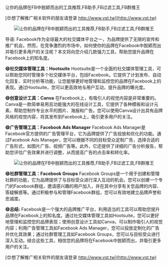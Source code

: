 让你的品牌在FB中脱颖而出的工具推荐,FB助手,FB过滤工具,FB群推王

[😍想了解推广相关软件的朋友请登录 http://www.vst.tw](http://www.vst.tw)

 <center><img src="https://vst.tw/MP4/tuiguang/png/2.png" alt="让你的品牌在FB中脱颖而出的工具推荐,FB助手,FB过滤工具,FB群推王"></center>

导语: Facebook作为全球最大的社交媒体平台之一，为品牌提供了无限的宣传和推广机会。然而，在竞争激烈的市场中，如何使你的品牌在Facebook中脱颖而出并吸引更多用户的关注呢？本文将向您介绍几款强力工具，帮助您提升品牌在Facebook上的知名度。

**😄社交媒体管理工具：Hootsuite**
Hootsuite是一个全面的社交媒体管理工具，可以帮助您同时管理多个社交媒体平台，包括Facebook。它提供了计划发布、自动化回复、实时分析等功能，让您能够更好地管理和监控您的品牌在Facebook上的表现。通过Hootsuite，您可以更高效地与用户互动，提升品牌的曝光度。

**😄创意设计工具：Canva**
在Facebook上，有吸引人的视觉内容是非常重要的。Canva是一款简单易用且功能强大的在线设计工具，它提供了各种模板和设计元素，帮助您制作专业水平的图片、海报和广告。您可以使用Canva设计出具有品牌风格的视觉内容，将其发布到Facebook上，吸引更多用户的关注。

**😄广告管理工具：Facebook Ads Manager**
Facebook Ads Manager是Facebook官方提供的广告管理平台，它为品牌提供了广告投放和优化的功能。通过Facebook Ads Manager，您可以根据不同的目标受众定制广告，选择合适的广告形式，如图片广告、视频广告等。此外，它还提供了详细的广告分析报告，帮助您评估广告效果并进行调整，从而提高广告的点击率和转化率。

 <center><img src="https://vst.tw/MP4/tuiguang/png/7.png" alt="让你的品牌在FB中脱颖而出的工具推荐,FB助手,FB过滤工具,FB群推王"></center>

**😄社群管理工具：Facebook Groups**
Facebook Groups是一个用于创建和管理社群的功能，它为品牌提供了与目标受众进行深入互动的机会。您可以创建一个专门的Facebook群组，邀请感兴趣的用户加入，并在其中分享有关您品牌的内容、答疑解惑等。通过积极参与和管理Facebook群组，您可以有效地建立品牌声誉和忠诚度。

**😄总结:**
Facebook是一个强大的品牌推广平台，利用适当的工具可以帮助您提升品牌在Facebook上的知名度。通过社交媒体管理工具如Hootsuite，您可以更好地管理和监控您的品牌表现；使用创意设计工具如Canva，可以制作吸引人的视觉内容；利用广告管理工具如Facebook Ads Manager，您可以投放定制化的广告并优化其效果；通过社群管理工具如Facebook Groups，您可以与目标受众进行深入互动。结合这些工具，相信您的品牌将在Facebook中脱颖而出，并吸引更多用户的关注。

[😍想了解推广相关软件的朋友请登录 http://www.vst.tw](http://www.vst.tw)



